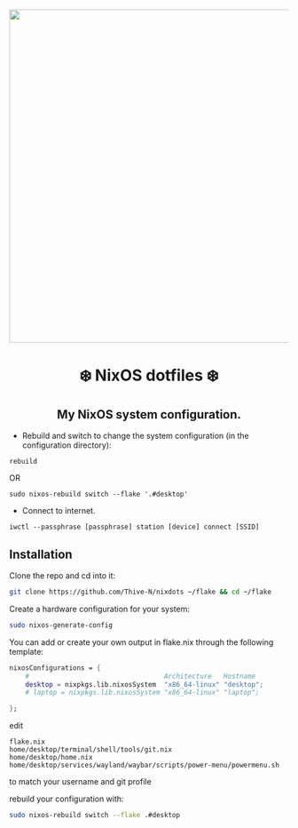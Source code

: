 <h1 align="center">
<a href='#'><img src="https://raw.githubusercontent.com/catppuccin/catppuccin/main/assets/palette/macchiato.png" width="600px"/></a>

<h1 align = center><b>❄️ NixOS dotfiles ❄️</b></h1>
<h2 align="center">My NixOS system configuration.</h2>

-   Rebuild and switch to change the system configuration (in the configuration directory):

```
rebuild
```

OR

```
sudo nixos-rebuild switch --flake '.#desktop'
```

-   Connect to internet.

```
iwctl --passphrase [passphrase] station [device] connect [SSID]
```

## Installation

Clone the repo and cd into it:

```bash
git clone https://github.com/Thive-N/nixdots ~/flake && cd ~/flake
```

Create a hardware configuration for your system:

```bash
sudo nixos-generate-config
```

You can add or create your own output in flake.nix through the following template:

```nix
nixosConfigurations = {
    #                                  Architecture   Hostname
    desktop = nixpkgs.lib.nixosSystem  "x86_64-linux" "desktop";
    # laptop = nixpkgs.lib.nixosSystem "x86_64-linux" "laptop";

};
```

edit

```
flake.nix
home/desktop/terminal/shell/tools/git.nix
home/desktop/home.nix
home/desktop/services/wayland/waybar/scripts/power-menu/powermenu.sh
```

to match your username and git profile

rebuild your configuration with:

```bash
sudo nixos-rebuild switch --flake .#desktop
```
